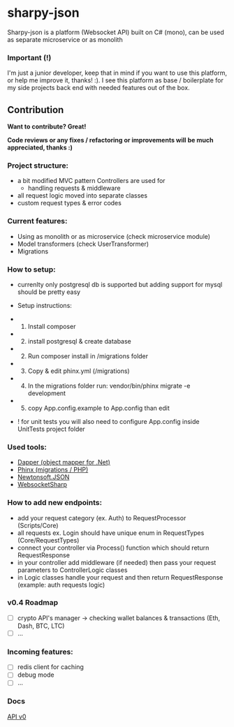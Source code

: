 # sharpy-json 
Sharpy-json is a platform (Websocket API) built on C# (mono), can be used as separate microservice or as monolith 
 
### Important (!) 
 
I'm just a junior developer, keep that in mind if you want to use this platform, or help me improve it, thanks! :). I see this platform as base / boilerplate for my side projects back end with needed features out of the box. 

## Contribution

**Want to contribute? Great!**

**Code reviews or any fixes / refactoring or improvements will be much appreciated, thanks :)**

### Project structure:
* a bit modified MVC pattern Controllers are used for
    * handling requests & middleware
* all request logic moved into separate classes
* custom request types & error codes

### Current features:
* Using as monolith or as microservice (check microservice module)
* Model transformers (check UserTransformer)
* Migrations

### How to setup:
* currenlty only postgresql db is supported but adding support for mysql should be pretty easy
* Setup instructions:
* 1) Install composer
* 2) install postgresql & create database
* 2) Run composer install in /migrations folder
* 3) Copy & edit phinx.yml (/migrations)
* 4) In the migrations folder run: vendor/bin/phinx migrate -e development
* 5) copy App.config.example to App.config than edit

* ! for unit tests you will also need to configure App.config inside UnitTests project folder

### Used tools:
* [Dapper (object mapper for .Net)](https://github.com/StackExchange/Dapper)
* [Phinx (migrations / PHP)](https://github.com/cakephp/phinx)
* [Newtonsoft.JSON](https://github.com/JamesNK/Newtonsoft.Json)
* [WebsocketSharp](https://github.com/sta/websocket-sharp)

### How to add new endpoints:
+ add your request category (ex. Auth) to RequestProcessor (Scripts/Core)
+ all requests ex. Login should have unique enum in RequestTypes (Core/RequestTypes)
+ connect your controller via Process() function which should return RequestResponse
+ in your controller add middleware (if needed) then pass your request parameters to ControllerLogic classes
+ in Logic classes handle your request and then return RequestResponse (example: auth requests logic)

### v0.4 Roadmap
- [ ] crypto API's manager -> checking wallet balances & transactions (Eth, Dash, BTC, LTC)
- [ ] ...

### Incoming features:
- [ ] redis client for caching
- [ ] debug mode
- [ ] ...

### Docs
[API v0](https://htmlpreview.github.io/?https://github.com/mxss/sharpy-json/blob/master/docs/api_v0.html)
